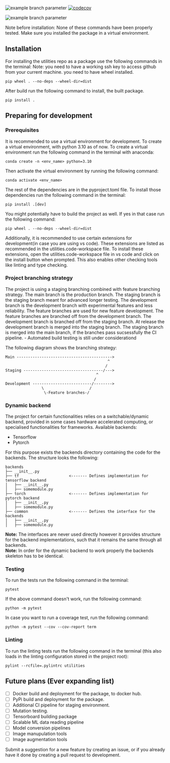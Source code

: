 ![example branch parameter](https://github.com/guorbit/utilities/actions/workflows/python-app.yml/badge.svg?branch=main) [![codecov](https://codecov.io/github/guorbit/utilities/branch/main/graph/badge.svg?token=3RVZAHQ4W2)](https://codecov.io/github/guorbit/utilities)

![example branch parameter](https://github.com/guorbit/utilities/actions/workflows/python-app.yml/badge.svg?branch=development)

Note before installation: None of these commands have been properly tested. Make sure you installed the package in a virtual environment.

## Installation
For installing the utilities repo as a package use the following commands in the terminal:
Note: you need to have a working ssh key to access github from your current machine.
you need to have wheel installed.

```
pip wheel . --no-deps --wheel-dir=dist

```
After build run the following command to install, the built package.
```
pip install .

```
## Preparing for development
### Prerequisites
It is recommended to use a virtual environment for development. To create a virtual environment, with python 3.10 as of now. To create a virtual environment run the following command in the terminal with anaconda:
```
conda create -n <env_name> python=3.10
```
Then activate the virtual environment by running the following command:
```
conda activate <env_name>
```

The rest of the dependencies are in the pyproject.toml file. To install those dependencies run the following command in the terminal:
```
pip install .[dev]
```
You might potentially have to build the project as well. If yes in that case run the following command:
```
pip wheel . --no-deps --wheel-dir=dist
```
Additionally, it is recommended to use certain extensions for development(in case you are using vs code). These extensions are listed as recommended in the utilities.code-workspace file. To install these extensions, open the utilities.code-workspace file in vs code and click on the install button when prompted. This also enables other checking tools like linting and type checking.
### Project branching strategy
The project is using a staging branching combined with feature branching strategy. The main branch is the production branch. The staging branch is the staging branch meant for advanced longer testing. The development branch is the development branch with experimental features and less reliability. The feature branches are used for new feature development. The feature branches are branched off from the development branch. The development branch is branched off from the staging branch. 
At release the development branch is merged into the staging branch. The staging branch is merged into the main branch, if the branches pass sucsessfully the CI pipeline. - Automated build testing is still under considerationd

The following diagram shows the branching strategy:

```
Main ------------------------------------------> 
                                             ^  
                                            /
Staging -----------------------------------/--->
                                        ^
                                       /
Development --------------------------/-------->
                \                    /
                 \-Feature branches-/

```
### Dynamic backend
The project for certain functionalities relies on a switchable/dynamic backend, provided in some cases hardware accelerated computing, or specialised functionalities for frameworks. 
Available backends:
- Tensorflow
- Pytorch

For this purpose exists the backends directory containing the code for the backends.
The structure looks the following:
```
backends
├── __init__.py
├── tf                      <------- Defines implementation for tensorflow backend
│   ├── __init__.py
│   ├── somemodule.py
├── torch                   <------- Defines implementation for pytorch backend
│   ├── __init__.py
│   ├── somemodule.py
├── common                  <------- Defines the interface for the backends
│   ├── __init__.py
│   ├── somemodule.py
```
**Note:** The interfaces are never used directly however it provides structure for the backend implementations, such that it remains the same through all backends.\
**Note:** In order for the dynamic backend to work properly the backends skeleton has to be identical.
### Testing
To run the tests run the following command in the terminal:
```
pytest
```
If the above command doesn't work, run the following command:
```
python -m pytest
```
In case you want to run a coverage test, run the following command:
```
python -m pytest --cov --cov-report term
```

### Linting
To run the linting tests run the following command in the terminal (this also loads in the linting configuration stored in the project root):
```
pylint --rcfile=.pylintrc utilities
```

## Future plans (Ever expanding list)
- [ ] Docker build and deployment for the package, to docker hub.
- [ ] PyPi build and deployment for the package.
- [ ] Additional CI pipeline for staging environment.
- [ ] Mutation testing.
- [ ] Tensorboard building package
- [ ] Scalable ML data reading pipeline
- [ ] Model conversion pipelines
- [ ] Image manupulation tools
- [ ] Image augmentation tools

Submit a suggestion for a new feature by creating an issue, or if you already have it done by creating a pull request to development.
